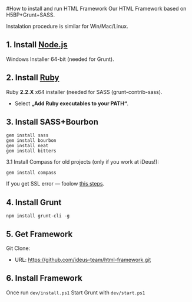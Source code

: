 #How to install and run HTML Framework
Our HTML Framework based on H5BP+Grunt+SASS.

Instalation procedure is similar for Win/Mac/Linux.

## 1. Install [Node.js](http://nodejs.org/download/)
Windows Installer 64-bit (needed for Grunt).


## 2. Install [Ruby](http://rubyinstaller.org/downloads/)
Ruby __2.2.X__ x64 installer (needed for SASS (grunt-contrib-sass).  
 - Select __„Add Ruby executables to your PATH“__.


## 3. Install SASS+Bourbon
```
gem install sass
gem install bourbon
gem install neat
gem install bitters
```
3.1 Install Compass for old projects (only if you work at iDeus!):
```
gem install compass
```
If you get SSL error — foolow [this steps](https://gist.github.com/luislavena/f064211759ee0f806c88#manual-solution-to-ssl-issue).


## 4. Install Grunt
```
npm install grunt-cli -g
```

## 5. Get Framework
Git Clone:
 - URL: https://github.com/ideus-team/html-framework.git


## 6. Install Framework
Once run `dev/install.ps1`
Start Grunt with `dev/start.ps1`
